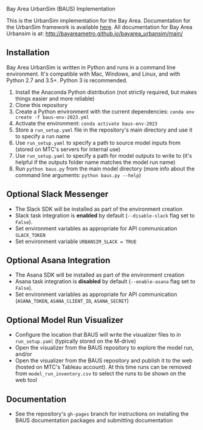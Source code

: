 Bay Area UrbanSim (BAUS) Implementation

This is the UrbanSim implementation for the Bay Area. Documentation for the UrbanSim framework is available [here](https://udst.github.io/urbansim/). All documentation for Bay Area Urbansim is at: http://bayareametro.github.io/bayarea_urbansim/main/

## Installation
Bay Area UrbanSim is written in Python and runs in a command line environment. It's compatible with Mac, Windows, and Linux, and with Python 2.7 and 3.5+. Python 3 is recommended. 

1. Install the Anaconda Python distribution (not strictly required, but makes things easier and more reliable)
2. Clone this repository 
3. Create a Python environment with the current dependencies: `conda env create -f baus-env-2023.yml`
4. Activate the environment: `conda activate baus-env-2023`
5. Store a `run_setup.yaml` file in the repository's main directory and use it to specify a run name
6. Use `run_setup.yaml` to specify a path to source model inputs from (stored on MTC's servers for internal use)
7. Use `run_setup.yaml` to specify a path for model outputs to write to (it's helpful if the outputs folder name matches the model run name)
8. Run `python baus.py` from the main model directory (more info about the command line arguments: `python baus.py --help`)


## Optional Slack Messenger 
* The Slack SDK will be installed as part of the environment creation
* Slack task integration is **enabled** by default (`--disable-slack` flag set to `False`).
* Set environment variables as appropriate for API communication `SLACK_TOKEN` 
* Set environment variable `URBANSIM_SLACK = TRUE`

## Optional Asana Integration
* The Asana SDK will be installed as part of the environment creation
* Asana task integration is **disabled** by default (`--enable-asana` flag set to `False`).
* Set environment variables as appropriate for API communication (`ASANA_TOKEN`, `ASANA_CLIENT_ID`, `ASANA_SECRET`)

## Optional Model Run Visualizer
* Configure the location that BAUS will write the visualizer files to in `run_setup.yaml` (typically stored on the M-drive)
* Open the visualizer from the BAUS repository to explore the model run, and/or
* Open the visualizer from the BAUS repository and publish it to the web (hosted on MTC's Tableau account). At this time runs can be removed from `model_run_inventory.csv` to select the runs to be shown on the web tool

## Documentation
* See the repository's `gh-pages` branch for instructions on installing the BAUS documentation packages and submitting documentation
